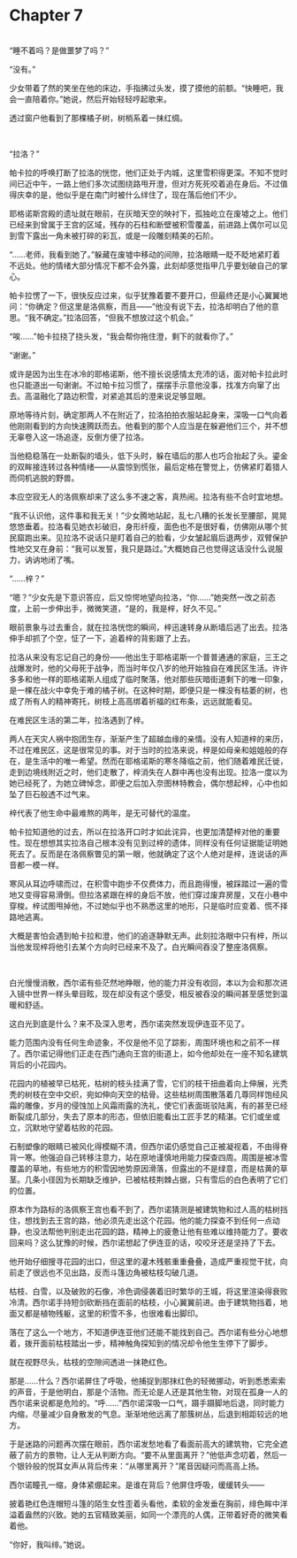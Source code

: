 # Chapter 7

<br>
“睡不着吗？是做噩梦了吗？”

“没有。”

少女带着了然的笑坐在他的床边，手指拂过头发，摸了摸他的前额。“快睡吧，我会一直陪着你。”她说，然后开始轻轻哼起歌来。

透过窗户他看到了那棵橘子树，树梢系着一抹红绸。

<br>

“拉洛？”

帕卡拉的呼唤打断了拉洛的恍惚，他们正处于内城，这里雪积得更深。不知不觉时间已近中午，一路上他们多次试图绕路甩开澄，但对方死死咬着追在身后。不过值得庆幸的是，他似乎是在南门时被什么绊住了，现在落后他们不少。

耶格诺斯宫殿的遗址就在眼前，在灰暗天空的映衬下，孤独屹立在废墟之上。他们已经来到曾属于王宫的区域，残存的石柱和断壁被积雪覆盖，前进路上偶尔可以见到雪下露出一角未被打碎的彩瓦，或是一段雕刻精美的石阶。

“……老师，我看到她了。”躲藏在废墟中移动的间隙，拉洛眼睛一眨不眨地紧盯着不远处。他的情绪大部分情况下都不会外露，此刻却感觉指甲几乎要划破自己的掌心。

帕卡拉愣了一下，很快反应过来，似乎犹豫着要不要开口，但最终还是小心翼翼地问：“你确定？但这里是洛佩察，而且——”他没有说下去，拉洛却明白了他的意思。“我不确定。”拉洛回答，“但我不想放过这个机会。”

“唉……”帕卡拉挠了挠头发，“我会帮你拖住澄，剩下的就看你了。”

“谢谢。”

或许是因为出生在冰冷的耶格诺斯，他不擅长说感情太充沛的话，面对帕卡拉此时也只能道出一句谢谢。不过帕卡拉习惯了，摆摆手示意他没事，找准方向窜了出去。高温融化了路边积雪，对紧追其后的澄来说足够显眼。

原地等待片刻，确定那两人不在附近了，拉洛拍拍衣服站起身来，深吸一口气向着他刚刚看到的方向快速腾跃而去。他看到的那个人应当是在躲避他们三个，并不想无辜卷入这一场追逐，反倒方便了拉洛。

当他稳稳落在一处断裂的墙头，低下头时，躲在墙后的那人也巧合抬起了头。鎏金的双眸接连转过各种情绪——从震惊到慌张，最后定格在警觉上，仿佛紧盯着猎人而伺机逃脱的野兽。

本应空寂无人的洛佩察却来了这么多不速之客，真热闹。拉洛有些不合时宜地想。

“我不认识他，这件事和我无关！”少女腾地站起，乱七八糟的长发长至腰部，晃晃悠悠垂着。拉洛看见她衣衫破旧，身形纤瘦，面色也不是很好看，仿佛刚从哪个贫民窟跑出来。见拉洛不说话只是盯着自己的脸看，少女皱起眉后退两步，双臂保护性地交叉在身前：“我可以发誓，我只是路过。”大概她自己也觉得这话没什么说服力，讷讷地闭了嘴。

“……梓？”

“嗯？”少女先是下意识答应，后又惊愕地望向拉洛，“你……”她突然一改之前态度，上前一步伸出手，微微笑道，“是的，我是梓，好久不见。”

眼前景象与过去重合，就在拉洛恍惚的瞬间，梓迅速转身从断墙后逃了出去。拉洛伸手却抓了个空，怔了一下，追着梓的背影跟了上去。

拉洛从来没有忘记自己的身份——他出生于耶格诺斯一个普普通通的家庭，三王之战爆发时，他的父母死于战争，而当时年仅八岁的他开始独自在难民区生活。许许多多和他一样的耶格诺斯人组成了临时聚落，他对那些灰暗街道剩下的唯一印象，是一棵在战火中幸免于难的橘子树。在这种时期，即便只是一棵没有枯萎的树，也成了所有人的精神寄托，树枝上高高绑着祈福的红布条，远远就能看见。

在难民区生活的第二年，拉洛遇到了梓。

两人在天灾人祸中抱团生存，渐渐产生了超越血缘的亲情。没有人知道梓的来历，不过在难民区，这是很常见的事。对于当时的拉洛来说，梓是如母亲和姐姐般的存在，是生活中的唯一希望。然而在耶格诺斯的寒冬降临之前，他们随着难民迁徙，走到边境线附近之时，他们走散了，梓消失在人群中再也没有出现。拉洛一度以为她已经死了，为她立碑悼念，即便之后加入奈图林特教会，偶尔想起梓，心中也如坠了巨石般透不过气来。

梓代表了他生命中最难熬的两年，是无可替代的温度。

帕卡拉知道他的过去，所以在拉洛开口时才如此诧异，也更加清楚梓对他的重要性。现在想想其实拉洛自己根本没有见到过梓的遗体，同样没有任何证据能证明她死去了。反而是在洛佩察瞥见的第一眼，他就确定了这个人绝对是梓，连说话的声音都一模一样。

寒风从耳边呼啸而过，在积雪中跑步不仅费体力，而且跑得慢，被踩踏过一遍的雪地又变得容易滑倒。但拉洛紧跟在梓的身后不放，他们穿过废弃房屋，又在小巷中穿梭。梓试图甩掉他，不过她似乎也不熟悉这里的地形，只是临时应变着、慌不择路地逃离。

大概是害怕会遇到帕卡拉和澄，他们的追逐静默无声。此刻拉洛眼中只有梓，所以当他发现梓将他引去某个方向时已经来不及了。白光瞬间吞没了整座洛佩察。

<br>

白光慢慢消散，西尔诺有些茫然地睁眼，他的能力并没有收回，本以为会和那次进入镜中世界一样头晕目眩，现在却没有这个感受，相反被吞没的瞬间甚至感觉到温暖和舒适。

这白光到底是什么？来不及深入思考，西尔诺突然发现伊连亚不见了。

能力范围内没有任何生命迹象，不仅是他不见了踪影，周围环境也和之前不一样了。西尔诺记得他们正走在西门通向王宫的街道上，如今他却处在一座不知名建筑背后的小花园内。

花园内的植被早已枯死，枯树的枝头挂满了雪，它们的枝干扭曲着向上伸展，光秃秃的树枝在空中交织，宛如伸向天空的枯骨。这些枯树周围散落着几尊同样饱经风霜的雕像，岁月的侵蚀加上风霜雨露的洗礼，使它们表面斑驳陆离，有的甚至已经断裂成几部分，失去了原本的形态，但依旧能看出工匠手艺的精湛。它们或坐或立，沉默地守望着枯败的花园。

石制塑像的眼睛已被风化得模糊不清，但西尔诺仍感觉自己正被凝视着，不由得脊背一寒。他强迫自己转移注意力，站在原地谨慎地用能力探查四周。周围是被冰雪覆盖的草地，有些地方的积雪因地势原因滑落，但露出的不是绿意，而是枯黄的草茎。几条小径因为长期缺乏维护，已被枯枝荆棘占据，只有雪后的白色表明了它们的位置。

原本作为路标的洛佩察王宫也看不到了，西尔诺猜测是被建筑物和过人高的枯树挡住，想找到去王宫的路，他必须先走出这个花园。他的能力探查不到任何一点动静，也没法帮他判别走出花园的路，精神上的疲惫让他有些难以维持能力了。要收回来吗？这么犹豫的时候，西尔诺想起了伊连亚的话，咬咬牙还是坚持了下去。

他开始仔细搜寻花园的出口，但这里的灌木残骸重重叠叠，造成严重视觉干扰，向前走了很远也不见出路，反而斗篷边角被枯枝勾破几道。

枯枝、白雪，以及破败的石像，冷色调侵袭着旧时繁华的王城，将这里渲染得衰败冷清。西尔诺手持短剑砍断挡在面前的枯枝，小心翼翼前进。由于建筑物挡着，地面又都是植物残躯，这里的积雪不多，也很难看出脚印。

落在了这么一个地方，不知道伊连亚他们还能不能找到自己。西尔诺有些分心地想着，拨开面前枯枝踏出一步，精神触角探知到的情况却令他生生停下了脚步。

就在视野尽头，枯枝的空隙间透进一抹艳红色。

那是……什么？西尔诺屏住了呼吸，他捕捉到那抹红色的轻微挪动，听到悉悉索索的声音，于是他明白，那是个活物。而无论是人还是其他生物，对现在孤身一人的西尔诺来说都是危险的。“呼……”西尔诺深吸一口气，蹑手蹑脚地后退，同时能力内缩，尽量减少自身散发的气息。渐渐地他远离了那簇树丛，后退到相距较远的地方。

于是迷路的问题再次摆在眼前，西尔诺发愁地看了看面前高大的建筑物，它完全遮蔽了前方的景物，让人无从判断方向。“要不从里面离开？”他低声念叨着，然后一个银铃般的悦耳女声从背后传来：“从哪里离开？”尾音因疑问而高高上扬。

西尔诺瞳孔一缩，身体紧绷起来。是谁在背后？他屏住呼吸，缓缓转头——

披着艳红色连帽短斗篷的陌生女性歪着头看他，柔软的金发垂在胸前，绯色眸中洋溢着盎然的兴致。她的五官精致美丽，如同一个漂亮的人偶，正带着好奇的微笑看着他。

“你好，我叫绯。”她说。
